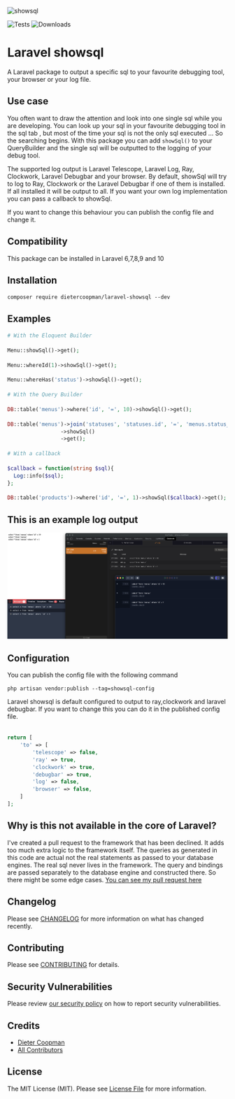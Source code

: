 ![showsql](https://banners.beyondco.de/Laravel%20showsql.png?theme=light&packageManager=composer+require&packageName=dietercoopman%2Flaravel-showsql&pattern=architect&style=style_1&description=giving+attention+to+that+one+sql&md=1&showWatermark=1&fontSize=100px&images=https%3A%2F%2Flaravel.com%2Fimg%2Flogomark.min.svg)

![Tests](https://github.com/dietercoopman/laravel-showsql/workflows/run-tests/badge.svg)
![Downloads](https://img.shields.io/packagist/dt/dietercoopman/laravel-showsql.svg?style=flat-square)

# Laravel showsql

A Laravel package to output a specific sql to your favourite debugging tool, your browser or your log file.

## Use case

You often want to draw the attention and look into one single sql while you are developing.  You can look up your sql in your favourite debugging
tool in the sql tab , but most of the time your sql is not the only sql executed ... So the searching begins.  With this package you can
add `showSql()` to your QueryBuilder and the single sql will be outputted to the logging of your debug tool.

The supported log output is Laravel Telescope, Laravel Log, Ray, Clockwork, Laravel Debugbar and your browser.  By default, showSql will try to
log to Ray, Clockwork or the Laravel Debugbar if one of them is installed.  If all installed it will be output to all.
If you want your own log implementation you can pass a callback to showSql.

If you want to change this behaviour you can publish the config file and change it.

## Compatibility

This package can be installed in Laravel 6,7,8,9 and 10

## Installation 

```shell
composer require dietercoopman/laravel-showsql --dev
```

## Examples 

```php 
# With the Eloquent Builder

Menu::showSql()->get();

Menu::whereId(1)->showSql()->get();

Menu::whereHas('status')->showSql()->get();

# With the Query Builder

DB::table('menus')->where('id', '=', 10)->showSql()->get();

DB::table('menus')->join('statuses', 'statuses.id', '=', 'menus.status_id')
                 ->showSql()
                 ->get();

# With a callback 

$callback = function(string $sql){
  Log::info($sql);
};

DB::table('products')->where('id', '=', 1)->showSql($callback)->get();
```

## This is an example log output

![showsql example](example.png)

## Configuration

You can publish the config file with the following command

```shell
php artisan vendor:publish --tag=showsql-config 
```

Laravel showsql is default configured to output to ray,clockwork and laravel debugbar.  If you want to change this you can do it in the published config file.

```php

return [
    'to' => [
        'telescope' => false,
        'ray' => true,
        'clockwork' => true,
        'debugbar' => true,
        'log' => false,
        'browser' => false,
    ]
];

```

## Why is this not available in the core of Laravel?

I've created a pull request to the framework that has been declined.  It adds too much extra logic to the framework itself.
The queries as generated in this code are actual not the real statements as passed to your database engines.  The real sql never lives 
in the framework.  The query and bindings are passed separately to the database engine and constructed there.  So there might be
some edge cases. [You can see my pull request here](https://github.com/laravel/framework/pull/39053)

## Changelog

Please see [CHANGELOG](CHANGELOG.md) for more information on what has changed recently.

## Contributing

Please see [CONTRIBUTING](.github/CONTRIBUTING.md) for details.

## Security Vulnerabilities

Please review [our security policy](../../security/policy) on how to report security vulnerabilities.

## Credits

- [Dieter Coopman](https://github.com/dietercoopman)
- [All Contributors](../../contributors)

## License

The MIT License (MIT). Please see [License File](LICENSE.md) for more information.
